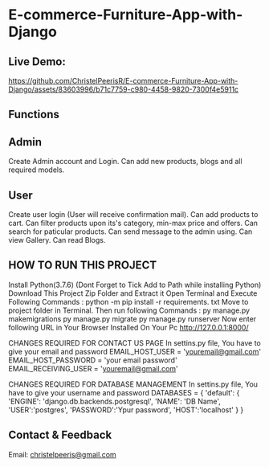 # E-commerce-Furniture-App-with-Django

## Live Demo:

https://github.com/ChristelPeerisR/E-commerce-Furniture-App-with-Django/assets/83603996/b71c7759-c980-4458-9820-7300f4e5911c

## Functions

## Admin
Create Admin account and Login.
Can add new products, blogs and all required models.

## User
Create user login (User will receive confirmation mail).
Can add products to cart.
Can filter products upon its's category, min-max price and offers.
Can search for paticular products.
Can send message to the admin using. 
Can view Gallery.
Can read Blogs.

## HOW TO RUN THIS PROJECT
Install Python(3.7.6) (Dont Forget to Tick Add to Path while installing Python)
Download This Project Zip Folder and Extract it
Open Terminal and Execute Following Commands :
python -m pip install -r requirements. txt
Move to project folder in Terminal. Then run following Commands :
py manage.py makemigrations
py manage.py migrate
py manage.py runserver
Now enter following URL in Your Browser Installed On Your Pc
http://127.0.0.1:8000/

CHANGES REQUIRED FOR CONTACT US PAGE
In settins.py file, You have to give your email and password
EMAIL_HOST_USER = 'youremail@gmail.com'
EMAIL_HOST_PASSWORD = 'your email password'
EMAIL_RECEIVING_USER = 'youremail@gmail.com'

CHANGES REQUIRED FOR DATABASE MANAGEMENT
In settins.py file, You have to give your username and password
DATABASES = {
    'default': {
        'ENGINE': 'django.db.backends.postgresql',
        'NAME': 'DB Name',
        'USER':'postgres',
        'PASSWORD':'Ypur password',
        'HOST':'localhost'
    }
}

## Contact & Feedback
Email: christelpeeris@gmail.com

